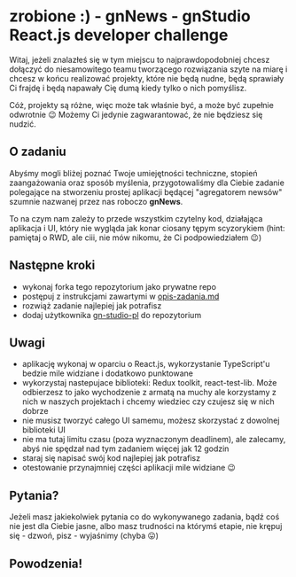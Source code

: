 # zrobione :) - gnNews - gnStudio React.js developer challenge

Witaj, jeżeli znalazłeś się w tym miejscu to najprawdopodobniej chcesz dołączyć do niesamowitego teamu tworzącego rozwiązania szyte na miarę i chcesz w końcu realizować projekty, które nie będą nudne, będą sprawiały Ci frajdę i będą napawały Cię dumą kiedy tylko o nich pomyślisz.

Cóż, projekty są różne, więc może tak właśnie być, a może być zupełnie odwrotnie 😉 Możemy Ci jedynie zagwarantować, że nie będziesz się nudzić.

## O zadaniu

Abyśmy mogli bliżej poznać Twoje umiejętności techniczne, stopień zaangażowania oraz sposób myślenia, przygotowaliśmy dla Ciebie zadanie polegające na stworzeniu prostej aplikacji będącej "agregatorem newsów" szumnie nazwanej przez nas roboczo **gnNews**.

To na czym nam zależy to przede wszystkim czytelny kod, działająca aplikacja i UI, który nie wygląda jak konar ciosany tępym scyzorykiem (hint: pamiętaj o RWD, ale ciii, nie mów nikomu, że Ci podpowiedziałem 😉)

## Następne kroki

- wykonaj forka tego repozytorium jako prywatne repo
- postępuj z instrukcjami zawartymi w [opis-zadania.md](./opis-zadania.md)
- rozwiąż zadanie najlepiej jak potrafisz
- dodaj użytkownika [gn-studio-pl](https://github.com/gn-studio-pl) do repozytorium

## Uwagi

- aplikację wykonaj w oparciu o React.js, wykorzystanie TypeScript'u bedzie mile widziane i dodatkowo punktowane
- wykorzystaj nastepujace biblioteki: Redux toolkit, react-test-lib. Może odbierzesz to jako wychodzenie z armatą na muchy ale korzystamy z nich w naszych projektach i chcemy wiedziec czy czujesz się w nich dobrze
- nie musisz tworzyć całego UI samemu, możesz skorzystać z dowolnej biblioteki UI
- nie ma tutaj limitu czasu (poza wyznaczonym deadlinem), ale zalecamy, abyś nie spędzał nad tym zadaniem więcej jak 12 godzin
- staraj się napisać swój kod najlepiej jak potrafisz
- otestowanie przynajmniej części aplikacji mile widziane 😉

## Pytania?

Jeżeli masz jakiekolwiek pytania co do wykonywanego zadania, bądź coś nie jest dla Ciebie jasne, albo masz trudności na którymś etapie, nie krępuj się - dzwoń, pisz - wyjaśnimy (chyba 😛)

## Powodzenia!
